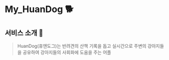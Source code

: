 # My_HuanDog 🐕

## 서비스 소개 💁
> HuanDog(휴앤도그)는 반려견의 산책 기록을 돕고 실시간으로 주변의 강아지들을 공유하여 강아지들의 사회화에 도움을 주는 어플
